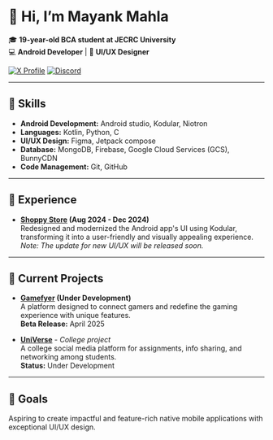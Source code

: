 # 👋 Hi, I’m **Mayank Mahla**

🎓 **19-year-old BCA student at JECRC University**  
💻 **Android Developer** | 🎨 **UI/UX Designer**

[![X Profile](https://img.shields.io/badge/X-@imayankmahla-1DA1F2?style=for-the-badge&logo=x)](https://x.com/imayankmahla)   [![Discord](https://dcbadge.limes.pink/api/server/fagAu3WBE8)](https://discord.gg/fagAu3WBE8)

---

## 🔧 Skills

- **Android Development:** Android studio, Kodular, Niotron
- **Languages:** Kotlin, Python, C
- **UI/UX Design:** Figma, Jetpack compose
- **Database:** MongoDB, Firebase, Google Cloud Services (GCS), BunnyCDN
- **Code Management:** Git, GitHub

---

## 💼 Experience

- **[Shoppy Store](https://shoppystorenp.com) (Aug 2024 - Dec 2024)**  
  Redesigned and modernized the Android app's UI using Kodular, transforming it into a user-friendly and visually appealing experience.  
  *Note: The update for new UI/UX will be released soon.*

---
 
## 🚀 Current Projects  

- **[Gamefyer](https://gamefyer.com) (Under Development)**  
  A platform designed to connect gamers and redefine the gaming experience with unique features.  
  **Beta Release:** April 2025  

- **[UniVerse](https://github.com/mayankmahla/UniVerse)** - *College project*  
  A college social media platform for assignments, info sharing, and networking among students.  
  **Status:** Under Development  

---

## 🎯 Goals
Aspiring to create impactful and feature-rich native mobile applications with exceptional UI/UX design.
